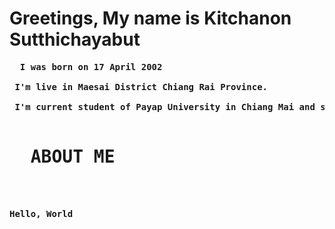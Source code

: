 # Greetings, My name is Kitchanon Sutthichayabut
<pre> <b> I was born on 17 April 2002

<b> I'm live in Maesai District Chiang Rai Province.

<b> I'm current student of Payap University in Chiang Mai and study on Hospitality Industry Managment

<h1> <b> ABOUT ME </b> </h1> 


Hello, World
